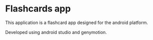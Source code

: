 # Flashcards app

This application is a flashcard app designed for the android platform.

Developed using android studio and genymotion.
